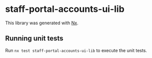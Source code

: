 # staff-portal-accounts-ui-lib

This library was generated with [Nx](https://nx.dev).

## Running unit tests

Run `nx test staff-portal-accounts-ui-lib` to execute the unit tests.
